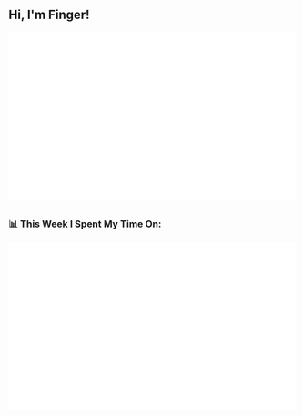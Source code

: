 <h2> Hi, I'm Finger!</h2>

<img align="right" src="https://raw.githubusercontent.com/spianmo/github-stats/master/generated/overview.svg#gh-light-mode-only">

<!-- <img align="right" height="160em" src="https://github-readme-stats-eight-theta.vercel.app/api/top-langs/?username=spianmo&layout=compact&langs_count=8&theme=algolia"/>	 -->
	
```go
package main

type Me struct {
	Name   string
	Job    string
	Code   string
	Skills string
}

func main() {
	me := &Me{
		Name:   "Finger",
		Job:    "Client-side Engineer",
		Code:   "Java, Kotlin, C#, Rust and C++ and Others",
		Skills: "Android, Security, Cross-platform client, NLP, CV, ASR ^o^",
	}
	_ = me
}
```


<h3>📊 This Week I Spent My Time On:</h3>
<img align='right' src="https://raw.githubusercontent.com/spianmo/github-stats/master/generated/languages.svg#gh-light-mode-only">

<!--START_SECTION:waka-->

```txt
Kotlin                         11 hrs 22 mins  ████████████░░░░░░░░░░░░░   47.85 %
C++                            3 hrs 12 mins   ███▒░░░░░░░░░░░░░░░░░░░░░   13.49 %
Groovy                         1 hr 41 mins    █▓░░░░░░░░░░░░░░░░░░░░░░░   07.13 %
Gradle                         1 hr 35 mins    █▓░░░░░░░░░░░░░░░░░░░░░░░   06.68 %
Java                           1 hr 21 mins    █▒░░░░░░░░░░░░░░░░░░░░░░░   05.69 %
```

<!--END_SECTION:waka-->
